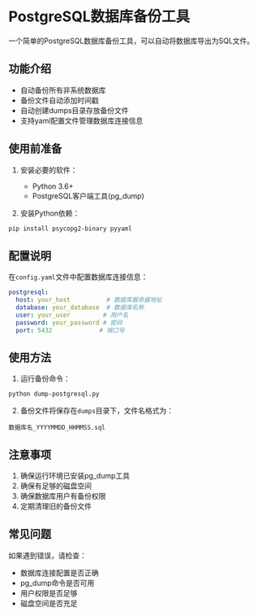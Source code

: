 # PostgreSQL数据库备份工具

一个简单的PostgreSQL数据库备份工具，可以自动将数据库导出为SQL文件。

## 功能介绍

- 自动备份所有非系统数据库
- 备份文件自动添加时间戳
- 自动创建dumps目录存放备份文件
- 支持yaml配置文件管理数据库连接信息

## 使用前准备

1. 安装必要的软件：
   - Python 3.6+
   - PostgreSQL客户端工具(pg_dump)
   
2. 安装Python依赖：
```bash
pip install psycopg2-binary pyyaml
```

## 配置说明

在`config.yaml`文件中配置数据库连接信息：
```yaml
postgresql:
  host: your_host          # 数据库服务器地址
  database: your_database  # 数据库名称
  user: your_user         # 用户名
  password: your_password # 密码
  port: 5432             # 端口号
```

## 使用方法

1. 运行备份命令：
```bash
python dump-postgresql.py
```

2. 备份文件将保存在`dumps`目录下，文件名格式为：
```
数据库名_YYYYMMDD_HHMMSS.sql
```

## 注意事项

1. 确保运行环境已安装pg_dump工具
2. 确保有足够的磁盘空间
3. 确保数据库用户有备份权限
4. 定期清理旧的备份文件

## 常见问题

如果遇到错误，请检查：
- 数据库连接配置是否正确
- pg_dump命令是否可用
- 用户权限是否足够
- 磁盘空间是否充足